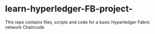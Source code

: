 # learn-hyperledger-FB-project-


This repo contains files, scripts and code for a basic Hyperledger Fabric network Chaincode
